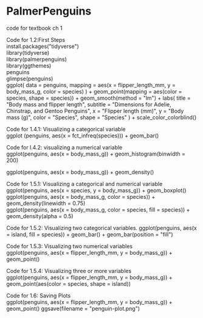 # PalmerPenguins
code for textbook ch 1

Code for 1.2:First Steps  
install.packages("tidyverse")  
library(tidyverse)  
library(palmerpenguins)  
library(ggthemes)  
penguins  
glimpse(penguins)  
ggplot(
  data = penguins,
  mapping = aes(x = flipper_length_mm, y = body_mass_g, color = species)
) +
  geom_point(mapping = aes(color = species, shape = species)) +
  geom_smooth(method = "lm") +
  labs(
    title = "Body mass and flipper length",
    subtitle = "Dimensions for Adelie, Chinstrap, and Gentoo Penguins",
    x = "Flipper length (mm)", y = "Body mass (g)",
    color = "Species", shape = "Species"
  ) +
  scale_color_colorblind()  

  Code for 1.4.1: Visualizing a categorical variable  
ggplot (penguins, aes(x = fct_infreq(species))) + geom_bar()

Code for l.4.2: visualizing a numerical variable  
ggplot(penguins, aes(x = body_mass_g)) +
  geom_histogram(binwidth = 200)  

ggplot(penguins, aes(x = body_mass_g)) +
  geom_density()  

Code for 1.5.1: Visualizing a categorical and numerical variable  
ggplot(penguins, aes(x = species, y = body_mass_g)) +
  geom_boxplot()  
ggplot(penguins, aes(x = body_mass_g, color = species)) +
  geom_density(linewidth = 0.75)  
ggplot(penguins, aes(x = body_mass_g, color = species, fill = species)) +
  geom_density(alpha = 0.5)  

Code for 1.5.2: Visualizing two categorical variables.
ggplot(penguins, aes(x = island, fill = species)) +
  geom_bar() + geom_bar(position = "fill")  

Code for 1.5.3: Visualizing two numerical variables  
ggplot(penguins, aes(x = flipper_length_mm, y = body_mass_g)) +
  geom_point()  

Code for 1.5.4: Visualizing three or more variables  
ggplot(penguins, aes(x = flipper_length_mm, y = body_mass_g)) +
  geom_point(aes(color = species, shape = island))  

Code for 1.6: Saving Plots  
ggplot(penguins, aes(x = flipper_length_mm, y = body_mass_g)) +
  geom_point()
ggsave(filename = "penguin-plot.png") 
